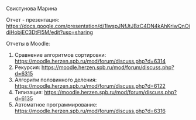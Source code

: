 Свистунова Марина

Отчет - презентация: https://docs.google.com/presentation/d/1lwspJNfJtJBzC4DN4kAhKriwQnOidiHobjEC3DtFI5M/edit?usp=sharing

Отчеты в Moodle:
1. Сравнение алгоритмов сортировки: https://moodle.herzen.spb.ru/mod/forum/discuss.php?d=6314
2. Рекурсия: https://moodle.herzen.spb.ru/mod/forum/discuss.php?d=6315
3. Алгоритм половинного деления: https://moodle.herzen.spb.ru/mod/forum/discuss.php?d=6122
4. Типизация: https://moodle.herzen.spb.ru/mod/forum/discuss.php?d=6135
5. Автоматное программирование: https://moodle.herzen.spb.ru/mod/forum/discuss.php?d=6316
